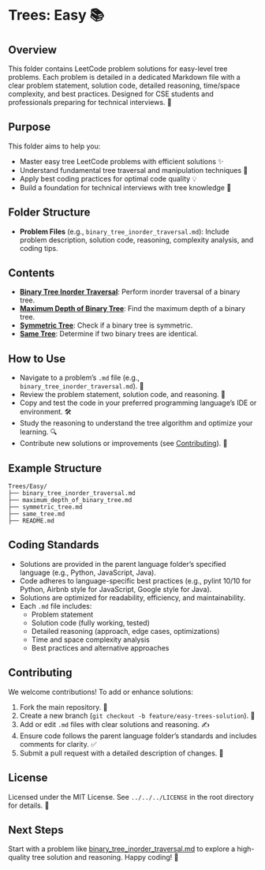 # Trees: Easy 📚

## Overview
This folder contains LeetCode problem solutions for easy-level tree problems. Each problem is detailed in a dedicated Markdown file with a clear problem statement, solution code, detailed reasoning, time/space complexity, and best practices. Designed for CSE students and professionals preparing for technical interviews. 🚀

## Purpose
This folder aims to help you:
- Master easy tree LeetCode problems with efficient solutions ✨
- Understand fundamental tree traversal and manipulation techniques 🧠
- Apply best coding practices for optimal code quality 💡
- Build a foundation for technical interviews with tree knowledge 🎯

## Folder Structure
- **Problem Files** (e.g., `binary_tree_inorder_traversal.md`): Include problem description, solution code, reasoning, complexity analysis, and coding tips.

## Contents
- **[Binary Tree Inorder Traversal](./binary_tree_inorder_traversal.md)**: Perform inorder traversal of a binary tree.
- **[Maximum Depth of Binary Tree](./maximum_depth_of_binary_tree.md)**: Find the maximum depth of a binary tree.
- **[Symmetric Tree](./symmetric_tree.md)**: Check if a binary tree is symmetric.
- **[Same Tree](./same_tree.md)**: Determine if two binary trees are identical.

## How to Use
- Navigate to a problem’s `.md` file (e.g., `binary_tree_inorder_traversal.md`). 📂
- Review the problem statement, solution code, and reasoning. 📝
- Copy and test the code in your preferred programming language’s IDE or environment. 🛠️
- Study the reasoning to understand the tree algorithm and optimize your learning. 🔍
- Contribute new solutions or improvements (see [Contributing](#contributing)). 🤗

## Example Structure
```
Trees/Easy/
├── binary_tree_inorder_traversal.md
├── maximum_depth_of_binary_tree.md
├── symmetric_tree.md
├── same_tree.md
├── README.md
```

## Coding Standards
- Solutions are provided in the parent language folder’s specified language (e.g., Python, JavaScript, Java).
- Code adheres to language-specific best practices (e.g., pylint 10/10 for Python, Airbnb style for JavaScript, Google style for Java).
- Solutions are optimized for readability, efficiency, and maintainability.
- Each `.md` file includes:
  - Problem statement
  - Solution code (fully working, tested)
  - Detailed reasoning (approach, edge cases, optimizations)
  - Time and space complexity analysis
  - Best practices and alternative approaches

## Contributing
We welcome contributions! To add or enhance solutions:
1. Fork the main repository. 🍴
2. Create a new branch (`git checkout -b feature/easy-trees-solution`). 🌿
3. Add or edit `.md` files with clear solutions and reasoning. ✍️
4. Ensure code follows the parent language folder’s standards and includes comments for clarity. ✅
5. Submit a pull request with a detailed description of changes. 🚀

## License
Licensed under the MIT License. See `../../../LICENSE` in the root directory for details. 📜

## Next Steps
Start with a problem like [binary_tree_inorder_traversal.md](./binary_tree_inorder_traversal.md) to explore a high-quality tree solution and reasoning. Happy coding! 🌟